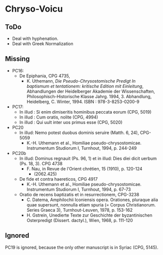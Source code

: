 # Chryso-Voicu

## ToDo

- Deal with hyphenation.
- Deal with Greek Normalization

## Missing

- PC16:
    - De Epiphania, CPG 4735,
        - K. Uthemann, *Die Pseudo-Chrysostomische Predigt In baptismum et tentationem: kritische Edition mit Einleitung*, Abhandlungen der Heidelberger Akademie der Wissenschaften, Philosophisch-Historische Klasse Jahrg. 1994, 3. Abhandlung, Heidelberg, C. Winter, 1994. ISBN : 978-3-8253-0200-9
- PC17: 
    - In illud : Si enim dimiseritis hominibus peccata eorum (CPG, 5019)
    - In illud : Cum oratis, nolite (CPG, 4994)
    - In illud : Qui uult inter uos primus esse (CPG, 5020)
- PC20
    - In illud: Nemo potest duobus dominis seruire (Matth. 6, 24), CPG-5059
        - K.-H. Uthemann et al., Homiliae pseudo-chrysostomicae. Instrumentum Studiorum I, Turnhout, 1994, p. 244-249
- PC20b
    - In illud: Dominus regnauit (Ps. 96, 1) et in illud: Dies diei dicit uerbum (Ps. 18, 3). CPG 4738
        - F. Nau, in Revue de l'Orient chrétien, 15 (1910), p. 120-124
            - (2062.425)
    - De fide et contra haereticos, CPG 4917
        - K.-H. Uthemann et al., Homiliae pseudo-chrysostomicae. Instrumentum Studiorum I, Turnhout, 1994, p. 67-73
    - Oratio de recens baptizatis et in resurrectionem, CPG-3238
        - C. Datema, Amphilochii Iconiensis opera. Orationes, pluraque alia quae supersunt, nonnulla etiam spuria (= Corpus Christianorum. Series Graeca 3), Turnhout-Leuven, 1978, p. 153-162
        - H. Gstrein, Unedierte Texte zur Geschichte der byzantinischen Osterpredigt (Dissert. dactyl.), Wien, 1968, p. 111-120

## Ignored

PC19 is ignored, because the only other manuscript is in Syriac (CPG, 5145).